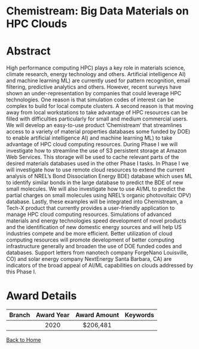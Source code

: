 
Chemistream: Big Data Materials on HPC Clouds
=============================================

# Abstract


High performance computing HPC) plays a key role in materials science, climate research, energy technology and others. Artificial intelligence AI) and machine learning ML) are currently used for pattern recognition, email filtering, predictive analytics and others. However, recent surveys have shown an under-representation by companies that could leverage HPC technologies. One reason is that simulation codes of interest can be complex to build for local compute clusters. A second reason is that moving away from local workstations to take advantage of HPC resources can be filled with difficulties particularly for small and medium commercial users. We will develop an easy-to-use product ’Chemistream’ that streamlines access to a variety of material properties databases some funded by DOE) to enable artificial intelligence AI) and machine learning ML) to take advantage of HPC cloud computing resources. During Phase I we will investigate how to streamline the use of S3 persistent storage at Amazon Web Services. This storage will be used to cache relevant parts of the desired materials databases used in the other Phase I tasks. In Phase I we will investigate how to use remote cloud resources to extend the current analysis of NREL’s Bond Dissociation Energy BDE) database which uses ML to identify similar bonds in the large database to predict the BDE of new small molecules. We will also investigate how to use AI/ML to predict the partial charges on small molecules using NREL’s organic photovoltaic OPV) database. Lastly, these examples will be integrated into Chemistream, a Tech-X product that currently provides a user-friendly application to manage HPC cloud computing resources. Simulations of advanced materials and energy technologies speed development of novel products and the identification of new domestic energy sources and will help US industries compete and be more efficient. Better utilization of cloud computing resources will promote development of better computing infrastructure generally and broaden the use of DOE funded codes and databases. Support letters from nanotech company ForgeNano Louisville, CO) and solar energy company NextEnergy Santa Barbara, CA) are indicators of the broad appeal of AI/ML capabilities on clouds addressed by this Phase I.  

# Award Details

|Branch|Award Year|Award Amount|Keywords|
| :---: | :---: | :---: | :---: |
||2020|$206,481||
  
  


[Back to Home](https://github.com/chrischow/dod_sbir_awards#798)